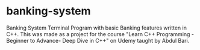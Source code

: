 # banking-system
Banking System Terminal Program with basic Banking features written in C++.
This was made as a project for the course "Learn C++ Programming -Beginner to Advance- Deep Dive in C++" on Udemy taught by Abdul Bari.
